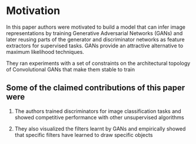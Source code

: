 # Motivation

In this paper authors were motivated to  build a model that can infer image representations by training Generative Adversarial Networks (GANs) and later reusing parts of the generator and discriminator networks as feature extractors for supervised tasks. GANs provide an attractive alternative to maximum likelihood techniques.

They ran experiments with a set of constraints on the architectural topology of Convolutional
GANs that make them stable to train

## Some of the claimed contributions of this paper were

1. The authors trained discriminators for image classification tasks and showed competitive performance with other unsupervised algorithms

2. They also visualized the filters learnt by GANs and empirically showed that specific filters have
learned to draw specific objects